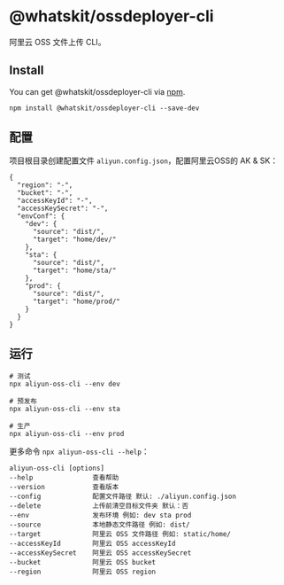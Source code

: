 # @whatskit/ossdeployer-cli

阿里云 OSS 文件上传 CLI。

## Install

You can get @whatskit/ossdeployer-cli via [npm](http://npmjs.com).

```
npm install @whatskit/ossdeployer-cli --save-dev
```


## 配置

项目根目录创建配置文件 `aliyun.config.json`，配置阿里云OSS的 AK & SK：

```
{
  "region": "-",
  "bucket": "-",
  "accessKeyId": "-",
  "accessKeySecret": "-",
  "envConf": {
    "dev": {
      "source": "dist/",
      "target": "home/dev/"
    },
    "sta": {
      "source": "dist/",
      "target": "home/sta/"
    },
    "prod": {
      "source": "dist/",
      "target": "home/prod/"
    }
  }
}
```

## 运行

```
# 测试
npx aliyun-oss-cli --env dev

# 预发布
npx aliyun-oss-cli --env sta

# 生产
npx aliyun-oss-cli --env prod
```

更多命令 `npx aliyun-oss-cli --help`：

```
aliyun-oss-cli [options]
--help               查看帮助
--version            查看版本
--config             配置文件路径 默认: ./aliyun.config.json
--delete             上传前清空目标文件夹 默认：否
--env                发布环境 例如: dev sta prod
--source             本地静态文件路径 例如: dist/
--target             阿里云 OSS 文件路径 例如: static/home/
--accessKeyId        阿里云 OSS accessKeyId
--accessKeySecret    阿里云 OSS accessKeySecret
--bucket             阿里云 OSS bucket
--region             阿里云 OSS region
```
